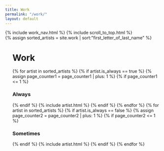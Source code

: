 ```yaml
---
title: Work
permalink: "/work/"
layout: default
---
```


<!-- Work navigation spacer -->
<div class="sm-col md-col-2 lg-col-2 xs-hide sm-hide mt3">
    {% include work_nav.html %}
    {% include scroll_to_top.html %}
</div>
{% assign sorted_artists = site.work | sort:"first_letter_of_last_name" %}
<!-- Work list -->
<ul class="list-reset col-11 sm-col sm-col-12 md-col-10 lg-col-10 mt3 mx-auto">
    <h1 class="hide">Work</h1>
    {% for artist in sorted_artists %}
        {% if artist.is_always == true %}
            {% assign page_counter1 = page_counter1 | plus: 1 %}
            {% if page_counter1 <= 1 %}
                <h3 class="h6 regular caps gray my2 mb2 md-pl1 lg-pl1">Always</h3>
            {% endif %}
        {% include artist.html %}
        {% endif %}
    {% endfor %}
    {% for artist in sorted_artists %}
        {% if artist.is_always == false %}
            {% assign page_counter2 = page_counter2 | plus: 1 %}
            {% if page_counter2 <= 1 %}
                <h3 class="h6 regular caps gray my2 md-pl1 lg-pl1">Sometimes</h3>
            {% endif %}
        {% include artist.html %}
        {% endif %}
    {% endfor %}
</ul>
